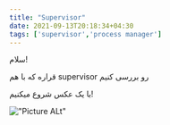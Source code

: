 ```yaml
---
title: "Supervisor"
date: 2021-09-13T20:18:34+04:30
tags: ['supervisor','process manager']
---
```


سلام!


قراره که با هم supervisor رو بررسی کنیم


با یک عکس شروع میکنیم!


!["Picture ALt"](/images/supervisor/supervisor1.jpg)
